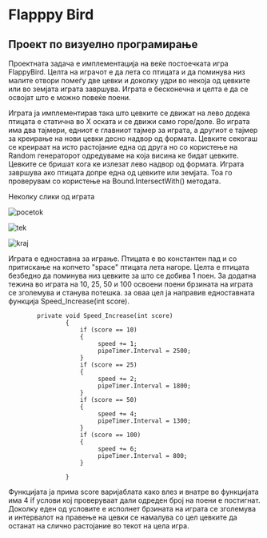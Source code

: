 # Flapppy Bird

## Проект по визуелно програмирање

Проектната задача е имплементација на веќе постоечката игра FlappyBird. Целта на играчот е да лета со птицата и да поминува низ малите отвори помеѓу две цевки и доколку удри во некоја од цевките или во земјата играта завршува. Играта е бесконечна и целта е да се освојат што е можно повеќе поени.

Играта ја имплементирав така што цевките се движат на лево додека птицата е статична во X оската и се движи само горе/доле. Во играта има два тајмери, едниот е главниот тајмер за играта, а другиот  е тајмер за креирање на нови цевки десно надвор од формата. Цевките секогаш се креираат на исто растојание една од друга но со користење на Random генераторот одредуваме на која висина ке бидат цевките. Цевките се бришат кога ке излезат лево надвор од формата. Играта завршува ако птицата допре една од цевките или земјата. Тоа го проверувам со користење на Bound.IntersectWith() методата.

Неколку слики од играта

![pocetok](https://user-images.githubusercontent.com/63553277/175985860-18b35056-7504-42aa-a103-b2a08adfdc2c.png)

![tek](https://user-images.githubusercontent.com/63553277/175986153-5bf785af-c590-430a-87b8-5f0fe6a105da.png)

![kraj](https://user-images.githubusercontent.com/63553277/175986506-0d72cb0a-6167-4fc2-b58c-5a10cb04671e.png)


Играта е едноставна за играње. Птицата е во константен пад и со притискање на копчето "space" птицата лета нагоре. Целта е птицата безбедно да поминува низ цевките за што се добива 1 поен. За додатна тежина во играта на 10, 25, 50 и 100 освоени поени брзината на играта се зголемува и станува потешка. за оваа цел ја направив едноставната функција Speed_Increase(int score).

            private void Speed_Increase(int score)
                    {
                        if (score == 10)
                        {
                             speed += 1;
                             pipeTimer.Interval = 2500;
                        }
                        if (score == 25)
                        {
                             speed += 2;
                             pipeTimer.Interval = 1800;
                        }
                        if (score == 50)
                        {
                             speed += 4;
                             pipeTimer.Interval = 1300;
                        }
                        if (score == 100)
                        {
                             speed += 6;
                             pipeTimer.Interval = 800;
                        }

                    }
Функцијата ја прима score варијаблата како влез и внатре во функцијата има 4 if услови кој проверуваат дали одреден број на поени е постигнат. Доколку еден од условите е исполнет брзината на играта се зголемува и интервалот на правење на цевки се намалува со цел цевките да останат на слично растојание во текот на цела игра.

